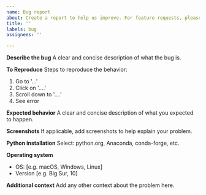 ```yaml
---
name: Bug report
about: Create a report to help us improve. For feature requests, please go to the Discussions instead.
title: ''
labels: bug
assignees: ''

---
```


**Describe the bug**
A clear and concise description of what the bug is.

**To Reproduce**
Steps to reproduce the behavior:
1. Go to '...'
2. Click on '....'
3. Scroll down to '....'
4. See error

**Expected behavior**
A clear and concise description of what you expected to happen.

**Screenshots**
If applicable, add screenshots to help explain your problem.

**Python installation**
Select: python.org, Anaconda, conda-forge, etc.

**Operating system**
 - OS: [e.g. macOS, Windows, Linux]
 - Version [e.g. Big Sur, 10]

**Additional context**
Add any other context about the problem here.
